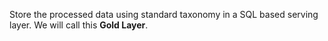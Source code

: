 Store the processed data using standard taxonomy in a SQL based serving layer. We will call this __Gold Layer__.
